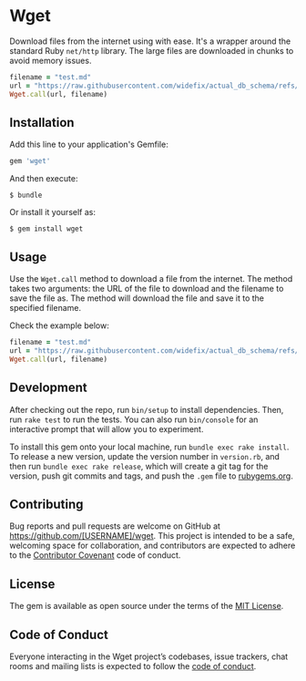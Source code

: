 # Wget

Download files from the internet using with ease. It's a wrapper around the standard Ruby `net/http` library. The large files are downloaded in chunks to avoid memory issues.

```ruby
filename = "test.md"
url = "https://raw.githubusercontent.com/widefix/actual_db_schema/refs/heads/main/README.md"
Wget.call(url, filename)
```

## Installation

Add this line to your application's Gemfile:

```ruby
gem 'wget'
```

And then execute:

    $ bundle

Or install it yourself as:

    $ gem install wget

## Usage

Use the `Wget.call` method to download a file from the internet. The method takes two arguments: the URL of the file to download and the filename to save the file as. The method will download the file and save it to the specified filename.

Check the example below:

```ruby
filename = "test.md"
url = "https://raw.githubusercontent.com/widefix/actual_db_schema/refs/heads/main/README.md"
Wget.call(url, filename)
```

## Development

After checking out the repo, run `bin/setup` to install dependencies. Then, run `rake test` to run the tests. You can also run `bin/console` for an interactive prompt that will allow you to experiment.

To install this gem onto your local machine, run `bundle exec rake install`. To release a new version, update the version number in `version.rb`, and then run `bundle exec rake release`, which will create a git tag for the version, push git commits and tags, and push the `.gem` file to [rubygems.org](https://rubygems.org).

## Contributing

Bug reports and pull requests are welcome on GitHub at https://github.com/[USERNAME]/wget. This project is intended to be a safe, welcoming space for collaboration, and contributors are expected to adhere to the [Contributor Covenant](http://contributor-covenant.org) code of conduct.

## License

The gem is available as open source under the terms of the [MIT License](https://opensource.org/licenses/MIT).

## Code of Conduct

Everyone interacting in the Wget project’s codebases, issue trackers, chat rooms and mailing lists is expected to follow the [code of conduct](https://github.com/[USERNAME]/wget/blob/master/CODE_OF_CONDUCT.md).
